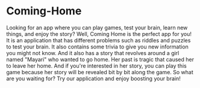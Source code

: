 # Coming-Home
Looking for an app where you can play games, test your brain, learn new things, and enjoy the story? Well, Coming Home is the perfect app for you! It is an application that has different problems such as riddles and puzzles to test your brain. It also contains some trivia to give you new information you might not know. And it also has a story that revolves around a girl named "Mayari" who wanted to go home. Her past is tragic that caused her to leave her home. And if you're interested in her story, you can play this game because her story will be revealed bit by bit along the game. So what are you waiting for? Try our application and enjoy boosting your brain!
